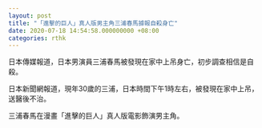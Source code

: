 ```yaml
---
layout: post
title: "「進擊的巨人」真人版男主角三浦春馬據報自殺身亡"
date: 2020-07-18 14:54:58.000000000 +08:00
categories: rthk
---
```


日本傳媒報道，日本男演員三浦春馬被發現在家中上吊身亡，初步調查相信是自殺。

日本新聞網報道，現年30歲的三浦，日本時間下午1時左右，被發現在家中上吊，送醫後不治。

三浦春馬在漫畫「進擊的巨人」真人版電影飾演男主角。
